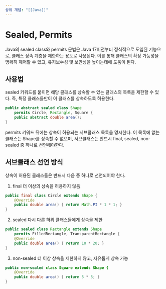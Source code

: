 ```yaml
---
상위 개념: "[[Java]]"
---
```

# Sealed, Permits
Java의 sealed class와 permits 문법은 Java 17버전부터 정식적으로 도입된 기능으로, 클래스 상속 계층을 제한하는 용도로 사용된다. 이를 통해 클래스의 확장 가능성을 명확히 제어할 수 있고, 유지보수성 및 보안성을 높이는데에 도움이 된다.

## 사용법
sealed 키워드를 붙이면 해당 클래스를 상속할 수 있는 클래스의 목록을 제한할 수 있다. 즉, 특정 클래스들만이 이 클래스를 상속하도록 허용한다.
```java
public abstract sealed class Shape 
	permits Circle, Rectangle, Square {
	public abstract double area();	
}
```
permits 키워드 뒤에는 상속이 허용되는 서브클래스 목록을 명시한다. 이 목록에 없는 클래스는 Shape를 상속할 수 없으며, 서브클래스는 반드시 final, sealed, non-sealed 중 하나로 선언해야한다.

## 서브클래스 선언 방식
상속이 허용된 클래스들은 반드시 다음 중 하나로 선언되어야 한다.

1. final
더 이상의 상속을 허용하지 않음
```java
public final class Circle extends Shape {
    @Override
    public double area() { return Math.PI * 1 * 1; }
}
```

2. sealed
다시 다른 하위 클래스들에게 상속을 제한 
```java
public sealed class Rectangle extends Shape
    permits FilledRectangle, TransparentRectangle {
    @Override
    public double area() { return 10 * 20; }
}
```

3. non-sealed
더 이상 상속을 제한하지 않고, 자유롭게 상속 가능
```java
public non-sealed class Square extends Shape {
    @Override
    public double area() { return 5 * 5; }
}
```